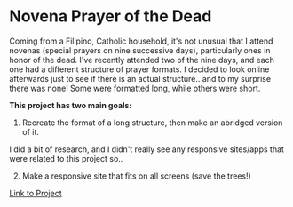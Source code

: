 # Novena Prayer of the Dead

Coming from a Filipino, Catholic household, it's not unusual that I attend novenas (special prayers on nine successive days), particularly ones in honor of the dead. I've recently attended two of the nine days, and each one had a different structure of prayer formats. I decided to look online afterwards just to see if there is an actual structure.. and to my surprise there was none! Some were formatted long, while others were short.

**This project has two main goals:**

1. Recreate the format of a long structure, then make an abridged version of it.

I did a bit of research, and I didn't really see any responsive sites/apps that were related to this project so..

2. Make a responsive site that fits on all screens (save the trees!)

[Link to Project](https://arvagas.github.io/novena-of-the-dead/)